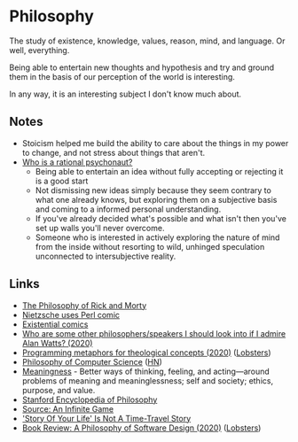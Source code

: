 # Philosophy

The study of existence, knowledge, values, reason, mind, and language. Or well, everything.

Being able to entertain new thoughts and hypothesis and try and ground them in the basis of our perception of the world is interesting.

In any way, it is an interesting subject I don't know much about.

## Notes

* Stoicism helped me build the ability to care about the things in my power to change, and not stress about things that aren't.
* [Who is a rational psychonaut?](https://www.reddit.com/r/RationalPsychonaut/comments/ah2o50/what_is_a_rational_psychonaut/)
  * Being able to entertain an idea without fully accepting or rejecting it is a good start
  * Not dismissing new ideas simply because they seem contrary to what one already knows, but exploring them on a subjective basis and coming to a informed personal understanding.
  * If you've already decided what's possible and what isn't then you've set up walls you'll never overcome.
  * Someone who is interested in actively exploring the nature of mind from the inside without resorting to wild, unhinged speculation unconnected to intersubjective reality.

## Links

* [The Philosophy of Rick and Morty](https://www.youtube.com/watch?v=hWFDHynfl1E)
* [Nietzsche uses Perl comic](https://existentialcomics.com/comic/86)
* [Existential comics](http://existentialcomics.com/)
* [Who are some other philosophers/speakers I should look into if I admire Alan Watts? \(2020\)](https://www.reddit.com/r/AlanWatts/comments/ei9np5/who_are_some_other_philosophersspeakers_i_should/)
* [Programming metaphors for theological concepts \(2020\)](https://shaungallagher.pressbin.com/blog/metaphors.html) \([Lobsters](https://lobste.rs/s/gnbsxe/programming_metaphors_for_theological)\)
* [Philosophy of Computer Science](https://plato.stanford.edu/entries/computer-science/) \([HN](https://news.ycombinator.com/item?id=22607568)\)
* [Meaningness](https://meaningness.com/) - Better ways of thinking, feeling, and acting—around problems of meaning and meaninglessness; self and society; ethics, purpose, and value.
* [Stanford Encyclopedia of Philosophy](https://plato.stanford.edu/contents.html)
* [Source: An Infinite Game](https://github.com/rjelavic/source)
* ['Story Of Your Life' Is Not A Time-Travel Story](https://www.gwern.net/Story-Of-Your-Life)
* [Book Review: A Philosophy of Software Design \(2020\)](https://johz.bearblog.dev/book-review-philosophy-software-design/) \([Lobsters](https://lobste.rs/s/cw5ulb/book_review_philosophy_software_design)\)

